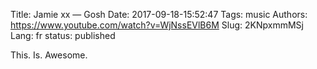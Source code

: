 Title: Jamie xx — Gosh
Date: 2017-09-18-15:52:47
Tags: music
Authors: https://www.youtube.com/watch?v=WjNssEVlB6M
Slug: 2KNpxmmMSj
Lang: fr
status: published

This. Is. Awesome.
